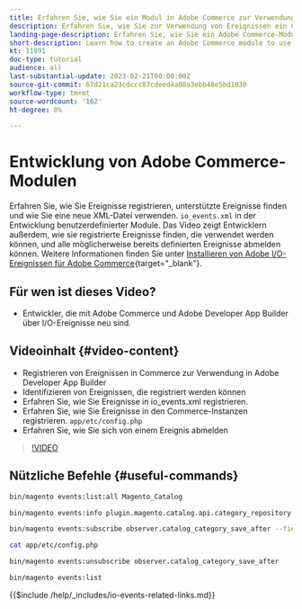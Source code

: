 ```yaml
---
title: Erfahren Sie, wie Sie ein Modul in Adobe Commerce zur Verwendung von Ereignissen erstellen.
description: Erfahren Sie, wie Sie zur Verwendung von Ereignissen ein Commerce-Modul erstellen.
landing-page-description: Erfahren Sie, wie Sie ein Adobe Commerce-Modul zur Verwendung von Ereignissen erstellen.
short-description: Learn how to create an Adobe Commerce module to use events.
kt: 11891
doc-type: tutorial
audience: all
last-substantial-update: 2023-02-21T00:00:00Z
source-git-commit: 67d21ca23cdccc87cdeed4a08a3ebb48e5bd1030
workflow-type: tm+mt
source-wordcount: '162'
ht-degree: 0%

---
```



# Entwicklung von Adobe Commerce-Modulen

Erfahren Sie, wie Sie Ereignisse registrieren, unterstützte Ereignisse finden und wie Sie eine neue XML-Datei verwenden. `io_events.xml` in der Entwicklung benutzerdefinierter Module. Das Video zeigt Entwicklern außerdem, wie sie registrierte Ereignisse finden, die verwendet werden können, und alle möglicherweise bereits definierten Ereignisse abmelden können. Weitere Informationen finden Sie unter [Installieren von Adobe I/O-Ereignissen für Adobe Commerce](https://developer.adobe.com/commerce/events/get-started/installation/){target="_blank"}.

## Für wen ist dieses Video?

* Entwickler, die mit Adobe Commerce und Adobe Developer App Builder über I/O-Ereignisse neu sind.

## Videoinhalt {#video-content}

* Registrieren von Ereignissen in Commerce zur Verwendung in Adobe Developer App Builder
* Identifizieren von Ereignissen, die registriert werden können
* Erfahren Sie, wie Sie Ereignisse in io_events.xml registrieren.
* Erfahren Sie, wie Sie Ereignisse in den Commerce-Instanzen registrieren. `app/etc/config.php`
* Erfahren Sie, wie Sie sich von einem Ereignis abmelden

>[!VIDEO](https://video.tv.adobe.com/v/3415802)

## Nützliche Befehle {#useful-commands}

```bash
bin/magento events:list:all Magento_Catalog

bin/magento events:info plugin.magento.catalog.api.category_repository.save

bin/magento events:subscribe observer.catalog_category_save_after --fields=entity_id --fields=parent_id

cat app/etc/config.php

bin/magento events:unsubscribe observer.catalog_category_save_after

bin/magento events:list
```

{{$include /help/_includes/io-events-related-links.md}}
